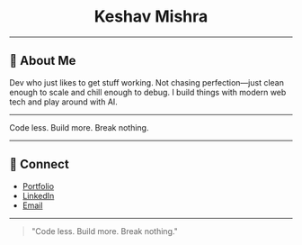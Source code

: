 <h1 align="center">Keshav Mishra</h1>

---

## 🧠 About Me

Dev who just likes to get stuff working. Not chasing perfection—just clean enough to scale and chill enough to debug. I build things with modern web tech and play around with AI.

---

Code less. Build more. Break nothing.

---

## 🔗 Connect

* [Portfolio](https://keshavx.vercel.app/)
* [LinkedIn](https://www.linkedin.com/in/keshav-k-mishra-b3089b165/)
* [Email](mailto:keshav0730@gmail.com)

---

> "Code less. Build more. Break nothing."

